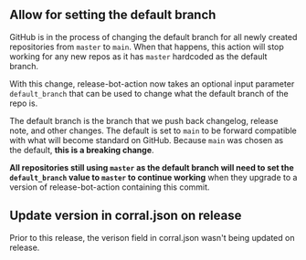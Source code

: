 ## Allow for setting the default branch

GitHub is in the process of changing the default branch for all newly created repositories from `master` to `main`. When that happens, this action will stop working for any new repos as it has `master` hardcoded as the default branch.

With this change, release-bot-action now takes an optional input parameter `default_branch` that can be used to change what the default branch of the repo is.

The default branch is the branch that we push back changelog, release note, and other changes. The default is set to `main` to be forward compatible with what will become standard on GitHub. Because `main` was chosen as the default, **this is a breaking change**.

**All repositories still using `master` as the default branch will need to set the `default_branch` value to `master` to continue working** when they upgrade to a version of release-bot-action containing this commit.

## Update version in corral.json on release

Prior to this release, the verison field in corral.json wasn't being updated on release.

